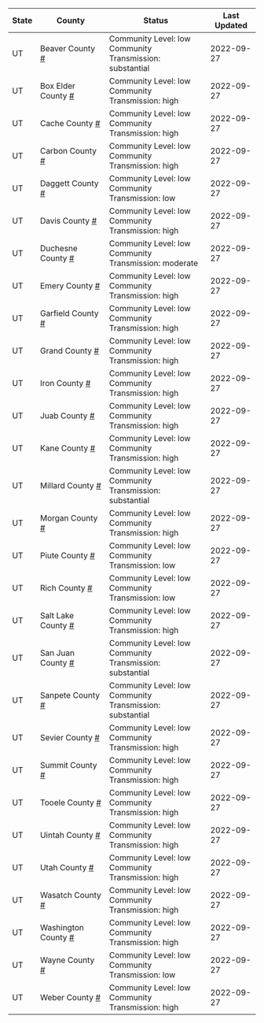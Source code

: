 State | County | Status | Last Updated
--- | --- | --- | --- 
UT | Beaver County <a href="#beaver_county">#</a> | <a name="beaver_county"></a>Community Level: low<br/>Community Transmission: substantial | 2022-09-27
UT | Box Elder County <a href="#box_elder_county">#</a> | <a name="box_elder_county"></a>Community Level: low<br/>Community Transmission: high | 2022-09-27
UT | Cache County <a href="#cache_county">#</a> | <a name="cache_county"></a>Community Level: low<br/>Community Transmission: high | 2022-09-27
UT | Carbon County <a href="#carbon_county">#</a> | <a name="carbon_county"></a>Community Level: low<br/>Community Transmission: high | 2022-09-27
UT | Daggett County <a href="#daggett_county">#</a> | <a name="daggett_county"></a>Community Level: low<br/>Community Transmission: low | 2022-09-27
UT | Davis County <a href="#davis_county">#</a> | <a name="davis_county"></a>Community Level: low<br/>Community Transmission: high | 2022-09-27
UT | Duchesne County <a href="#duchesne_county">#</a> | <a name="duchesne_county"></a>Community Level: low<br/>Community Transmission: moderate | 2022-09-27
UT | Emery County <a href="#emery_county">#</a> | <a name="emery_county"></a>Community Level: low<br/>Community Transmission: high | 2022-09-27
UT | Garfield County <a href="#garfield_county">#</a> | <a name="garfield_county"></a>Community Level: low<br/>Community Transmission: high | 2022-09-27
UT | Grand County <a href="#grand_county">#</a> | <a name="grand_county"></a>Community Level: low<br/>Community Transmission: high | 2022-09-27
UT | Iron County <a href="#iron_county">#</a> | <a name="iron_county"></a>Community Level: low<br/>Community Transmission: high | 2022-09-27
UT | Juab County <a href="#juab_county">#</a> | <a name="juab_county"></a>Community Level: low<br/>Community Transmission: high | 2022-09-27
UT | Kane County <a href="#kane_county">#</a> | <a name="kane_county"></a>Community Level: low<br/>Community Transmission: high | 2022-09-27
UT | Millard County <a href="#millard_county">#</a> | <a name="millard_county"></a>Community Level: low<br/>Community Transmission: substantial | 2022-09-27
UT | Morgan County <a href="#morgan_county">#</a> | <a name="morgan_county"></a>Community Level: low<br/>Community Transmission: high | 2022-09-27
UT | Piute County <a href="#piute_county">#</a> | <a name="piute_county"></a>Community Level: low<br/>Community Transmission: low | 2022-09-27
UT | Rich County <a href="#rich_county">#</a> | <a name="rich_county"></a>Community Level: low<br/>Community Transmission: low | 2022-09-27
UT | Salt Lake County <a href="#salt_lake_county">#</a> | <a name="salt_lake_county"></a>Community Level: low<br/>Community Transmission: high | 2022-09-27
UT | San Juan County <a href="#san_juan_county">#</a> | <a name="san_juan_county"></a>Community Level: low<br/>Community Transmission: substantial | 2022-09-27
UT | Sanpete County <a href="#sanpete_county">#</a> | <a name="sanpete_county"></a>Community Level: low<br/>Community Transmission: substantial | 2022-09-27
UT | Sevier County <a href="#sevier_county">#</a> | <a name="sevier_county"></a>Community Level: low<br/>Community Transmission: high | 2022-09-27
UT | Summit County <a href="#summit_county">#</a> | <a name="summit_county"></a>Community Level: low<br/>Community Transmission: high | 2022-09-27
UT | Tooele County <a href="#tooele_county">#</a> | <a name="tooele_county"></a>Community Level: low<br/>Community Transmission: high | 2022-09-27
UT | Uintah County <a href="#uintah_county">#</a> | <a name="uintah_county"></a>Community Level: low<br/>Community Transmission: high | 2022-09-27
UT | Utah County <a href="#utah_county">#</a> | <a name="utah_county"></a>Community Level: low<br/>Community Transmission: high | 2022-09-27
UT | Wasatch County <a href="#wasatch_county">#</a> | <a name="wasatch_county"></a>Community Level: low<br/>Community Transmission: high | 2022-09-27
UT | Washington County <a href="#washington_county">#</a> | <a name="washington_county"></a>Community Level: low<br/>Community Transmission: high | 2022-09-27
UT | Wayne County <a href="#wayne_county">#</a> | <a name="wayne_county"></a>Community Level: low<br/>Community Transmission: low | 2022-09-27
UT | Weber County <a href="#weber_county">#</a> | <a name="weber_county"></a>Community Level: low<br/>Community Transmission: high | 2022-09-27
